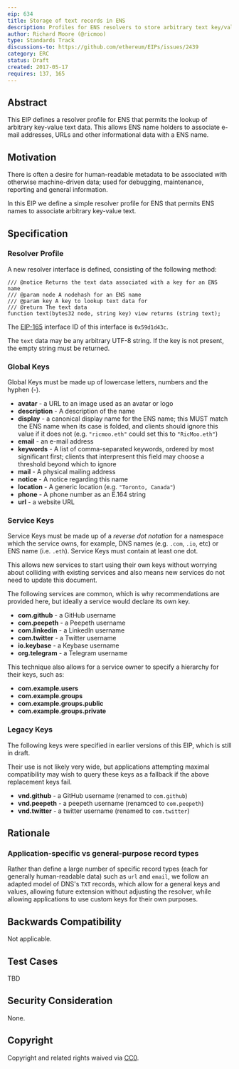 ```yaml
---
eip: 634
title: Storage of text records in ENS
description: Profiles for ENS resolvers to store arbitrary text key/value pairs.
author: Richard Moore (@ricmoo)
type: Standards Track
discussions-to: https://github.com/ethereum/EIPs/issues/2439
category: ERC
status: Draft
created: 2017-05-17
requires: 137, 165
---
```


## Abstract
This EIP defines a resolver profile for ENS that permits the lookup of arbitrary key-value
text data. This allows ENS name holders to associate e-mail addresses, URLs and other
informational data with a ENS name.


## Motivation
There is often a desire for human-readable metadata to be associated with otherwise
machine-driven data; used for debugging, maintenance, reporting and general information.

In this EIP we define a simple resolver profile for ENS that permits ENS names to
associate arbitrary key-value text.


## Specification

### Resolver Profile

A new resolver interface is defined, consisting of the following method:

```solidity
/// @notice Returns the text data associated with a key for an ENS name
/// @param node A nodehash for an ENS name
/// @param key A key to lookup text data for
/// @return The text data
function text(bytes32 node, string key) view returns (string text);
```

The [EIP-165](./eip-165.md) interface ID of this interface is `0x59d1d43c`.

The `text` data may be any arbitrary UTF-8 string. If the key is not present, the empty string
must be returned.


### Global Keys

Global Keys must be made up of lowercase letters, numbers and
the hyphen (-).

- **avatar** - a URL to an image used as an avatar or logo
- **description** - A description of the name
- **display** - a canonical display name for the ENS name; this MUST match the ENS name when its case is folded, and clients should ignore this value if it does not (e.g. `"ricmoo.eth"` could set this to `"RicMoo.eth"`)
- **email** - an e-mail address
- **keywords** - A list of comma-separated keywords, ordered by most significant first; clients that interpresent this field may choose a threshold beyond which to ignore
- **mail** - A physical mailing address
- **notice** - A notice regarding this name
- **location** - A generic location (e.g. `"Toronto, Canada"`)
- **phone** - A phone number as an E.164 string
- **url** - a website URL

### Service Keys

Service Keys must be made up of a *reverse dot notation* for
a namespace which the service owns, for example, DNS names
(e.g. `.com`, `.io`, etc) or ENS name (i.e. `.eth`). Service
Keys must contain at least one dot.

This allows new services to start using their own keys without
worrying about colliding with existing services and also means
new services do not need to update this document.

The following services are common, which is why recommendations are
provided here, but ideally a service would declare its own key.

- **com.github** - a GitHub username
- **com.peepeth** - a Peepeth username
- **com.linkedin** - a LinkedIn username
- **com.twitter** - a Twitter username
- **io.keybase** - a Keybase username
- **org.telegram** - a Telegram username

This technique also allows for a service owner to specify a hierarchy
for their keys, such as:

- **com.example.users**
- **com.example.groups**
- **com.example.groups.public**
- **com.example.groups.private**


### Legacy Keys

The following keys were specified in earlier versions of this EIP,
which is still in draft.

Their use is not likely very wide, but applications attempting
maximal compatibility may wish to query these keys as a fallback
if the above replacement keys fail.

- **vnd.github** - a GitHub username (renamed to `com.github`)
- **vnd.peepeth** - a peepeth username (renamced to `com.peepeth`)
- **vnd.twitter** - a twitter username (renamed to `com.twitter`)


## Rationale

### Application-specific vs general-purpose record types

Rather than define a large number of specific record types (each for generally human-readable
data) such as `url` and `email`, we follow an adapted model of DNS's `TXT` records, which allow
for a general keys and values, allowing future extension without adjusting the resolver, while
allowing applications to use custom keys for their own purposes.


## Backwards Compatibility
Not applicable.


## Test Cases
TBD

## Security Consideration
None.

## Copyright
Copyright and related rights waived via [CC0](https://creativecommons.org/publicdomain/zero/1.0/).
